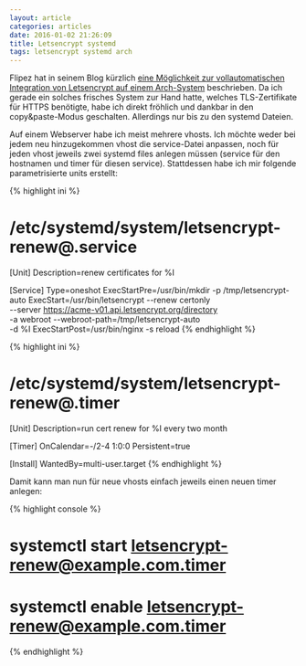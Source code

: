 ```yaml
---
layout: article
categories: articles
date: 2016-01-02 21:26:09
title: Letsencrypt systemd
tags: letsencrypt systemd arch
---
```

Flipez hat in seinem Blog kürzlich [eine Möglichkeit zur
vollautomatischen Integration von Letsencrypt auf einem
Arch-System](https://blog.flipez.de/2015/11/17/letsencrypt/)
beschrieben. Da ich gerade ein solches frisches System zur Hand hatte,
welches TLS-Zertifikate für HTTPS benötigte, habe ich direkt fröhlich
und dankbar in den copy&paste-Modus geschalten. Allerdings nur bis zu
den systemd Dateien.

Auf einem Webserver habe ich meist mehrere vhosts. Ich möchte weder bei
jedem neu hinzugekommen vhost die service-Datei anpassen, noch für jeden
vhost jeweils zwei systemd files anlegen müssen (service für den
hostnamen und timer für diesen service). Stattdessen habe ich mir
folgende parametrisierte units erstellt:

{% highlight ini %}
# /etc/systemd/system/letsencrypt-renew@.service
[Unit]
Description=renew certificates for %I

[Service]
Type=oneshot
ExecStartPre=/usr/bin/mkdir -p /tmp/letsencrypt-auto
ExecStart=/usr/bin/letsencrypt --renew certonly \
  --server https://acme-v01.api.letsencrypt.org/directory \
  -a webroot --webroot-path=/tmp/letsencrypt-auto \
  -d %I
ExecStartPost=/usr/bin/nginx -s reload
{% endhighlight %}

{% highlight ini %}
# /etc/systemd/system/letsencrypt-renew@.timer
[Unit]
Description=run cert renew for %I every two month

[Timer]
OnCalendar=*-*/2-4 1:0:0
Persistent=true

[Install]
WantedBy=multi-user.target
{% endhighlight %}

Damit kann man nun für neue vhosts einfach jeweils einen neuen timer
anlegen:

{% highlight console %}
# systemctl start letsencrypt-renew@example.com.timer
# systemctl enable letsencrypt-renew@example.com.timer
{% endhighlight %}

